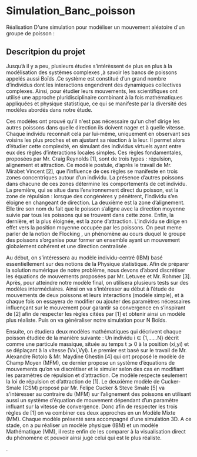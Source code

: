 # Simulation_Banc_poisson

Réalisation D'une simulation pour modéliser un mouvement aléatoire d'un groupe de poisson : 


## Descritpion du projet
Jusqu’à il y a peu, plusieurs études s’intérèssent de plus en plus à la
modélisation des systèmes complexes ,à savoir les bancs de poissons appelés
aussi Boïds .Ce système est constitué d’un grand nombre d’individus dont les
interactions engendrent des dynamiques collectives complexes. Ainsi, pour
étudier leurs mouvements, les scientifiques ont utilisé une approche
pluridisciplinaire combinant à la fois mathématiques appliquées et physique
statistique, ce qui se manifeste par la diversité des modèles abordés dans notre
étude.

Ces modèles ont prouvé qu'il n'est pas nécessaire qu'un chef dirige les autres
poissons dans quelle direction ils doivent nager et à quelle vitesse. Chaque
individu reconnait cela par lui-même, uniquement en observant ses voisins les
plus proches et en ajustant sa réaction à la leur. Il permet alors d’étudier cette
complexité, en simulant des individus virtuels ayant entre eux des règles
d’interactions locales simples. Ces règles fondamentales, proposées par Mr.
Craig Reynolds [1], sont de trois types : répulsion, alignement et attraction. Ce
modèle postule, d’après le travail de Mr. Mirabet Vincent [2], que l’influence de
ces règles se manifeste en trois zones concentriques autour d’un individu. La
présence d’autres poissons dans chacune de ces zones détermine les
comportements de cet individu. La première, qui se situe dans l’environnement
direct du poisson, est la zone de répulsion : lorsque des congénères y
pénètrent, l’individu s’en éloigne en changeant de direction. La deuxième est la
zone d’alignement. Elle tire son nom du fait que le poisson s’aligne avec la
direction moyenne suivie par tous les poissons qui se trouvent dans cette zone.
Enfin, la dernière, et la plus éloignée, est la zone d’attraction. L’individu se dirige
en effet vers la position moyenne occupée par les poissons. On peut meme
parler de la notion de Flocking , un phénomène au cours duquel le groupe des
poissons s’organise pour former un ensemble ayant un mouvement
globalement cohérent et une direction centralisée .

Au début, on s’intéressera au modèle individu-centré (IBM) basé
essentiellement sur des notions de la Physique statistique. Afin de préparer la
solution numérique de notre problème, nous devons d’abord discrétiser les
équations de mouvements proposées par Mr. Letuvee et Mr. Rohmer [3]. Après,
pour atteindre notre modèle final, on utilisera plusieurs tests sur des modèles
intermédiaires. Ainsi on va s’intéresser au début à l’étude de mouvements de
deux poissons et leurs interactions (modèle simple), et à chaque fois on
essayera de modifier ou ajouter des paramètres nécessaires influençant sur le
mouvement pour garantir sa convergence en s’inspirant de [2] afin de respecter
les règles citées par [1] et obtenir ainsi un modèle plus réaliste. Puis on va
généraliser notre simulation pour N Boïds.

Ensuite, on étudiera deux modèles mathématiques qui décrivent chaque
poisson étudiée de la manière suivante : Un individu i ∈ {1,......N} décrit
comme une particule massique, située au temps t ⩾ 0 à la position (xi,yi) et se
déplaçant à la vitesse (Vxi,Vyi). Le premier est basé sur le travail de Mr.
Alexandre Rotolo & Mr. Maydine Ghestin [4] qui ont proposé le modèle de
Champ Moyen (MFM), ce dernier propose un système d’équations de
mouvements qu’on va discrétiser et le simuler selon des cas en modifiant les
paramètres de répulsion et d’attraction. Ce modèle respecte seulement la loi de
répulsion et d’attraction de [1]. Le deuxième modèle de Cucker-Smale (CSM)
proposé par Mr. Felipe Cucker & Steve Smale [5] va s’intéresser au contraire du
(MFM) sur l’alignement des poissons en utilisant aussi un système d’équation
de mouvement dépendant d’un paramètre influant sur la vitesse de
convergence. Donc afin de respecter les trois règles de [1] on va combiner ces
deux approches en un Modèle Mixte (MM). Chaque modèle présenté sera
accompagné d’une simulation 3D.
A ce stade, on a pu réaliser un modèle physique (IBM) et un modèle
Mathématique (MM), il reste enfin de les comparer à la visualisation direct du
phénomène et pouvoir ainsi jugé celui qui est le plus réaliste.


.
